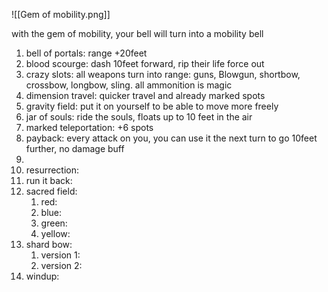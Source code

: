 ![[Gem of mobility.png]]

with the gem of mobility, your bell will turn into a mobility bell

1. bell of portals: range +20feet
2. blood scourge: dash 10feet forward, rip their life force out
3. crazy slots: all weapons turn into range: guns, Blowgun, shortbow, crossbow, longbow, sling. all ammonition is magic
4. dimension travel: quicker travel and already marked spots
5. gravity field: put it on yourself to be able to move more freely
6. jar of souls: ride the souls, floats up to 10 feet in the air
7. marked teleportation: +6 spots
8. payback: every attack on you, you can use it the next turn to go 10feet further, no damage buff
9.
10. resurrection: 
11. run it back: 
12. sacred field:
	1. red: 
	2. blue:
	3. green:
	4. yellow:
13. shard bow: 
	1. version 1:
	2. version 2:
14. windup: 